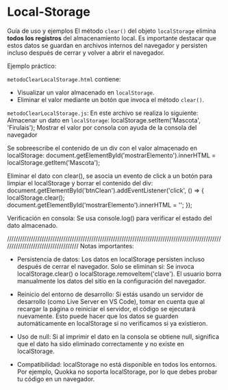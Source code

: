 # Local-Storage
Guía de uso y ejemplos
El método `clear()` del objeto `localStorage` elimina **todos los registros** del almacenamiento local. Es importante destacar que estos datos se guardan en archivos internos del navegador y persisten incluso después de cerrar y volver a abrir el navegador.

Ejemplo práctico:

`metodoClearLocalStorage.html` contiene: 
- Visualizar un valor almacenado en `localStorage`.
- Eliminar el valor mediante un botón que invoca el método `clear()`.

`metodoClearLocalStorage.js`:
En este archivo se realiza lo siguiente:
  Almacenar un dato en `localStorage`:
   localStorage.setItem('Mascota', 'Firulais');
   Mostrar el valor por consola con ayuda de la consola del navegador
   
   Se sobreescribe el contenido de un div con el valor almacenado en localStorage:
   document.getElementById('mostrarElemento').innerHTML = localStorage.getItem('Mascota');
   
  Eliminar el dato con clear(), se asocia un evento de click a un botón para limpiar el localStorage y borrar el contenido del div:
  document.getElementById('btnClean').addEventListener('click', () => {
      localStorage.clear();
      document.getElementById('mostrarElemento').innerHTML = '';
  });
  
  Verificación en consola:
  Se usa console.log() para verificar el estado del dato almacenado.
  
////////////////////////////////////////////////////////////////////////////////////////////////////////////////////////////////////
Notas importantes:
- Persistencia de datos:
Los datos en localStorage persisten incluso después de cerrar el navegador. Solo se eliminan si:
Se invoca localStorage.clear() o localStorage.removeItem('clave').
El usuario borra manualmente los datos del sitio en la configuración del navegador.

- Reinicio del entorno de desarrollo:
Si estás usando un servidor de desarrollo (como Live Server en VS Code), tomar en cuenta que al recargar la página o reiniciar el servidor, el código se ejecutará nuevamente. Esto puede hacer que los datos se guarden automáticamente en localStorage si no verificamos si ya existieron.

- Uso de null:
Si al imprimir el dato en la consola se obtiene null, significa que el dato ha sido eliminado correctamente y no existe en localStorage.

- Compatibilidad:
localStorage no está disponible en todos los entornos. Por ejemplo, Quokka no soporta localStorage, por lo que debes probar tu código en un navegador.
